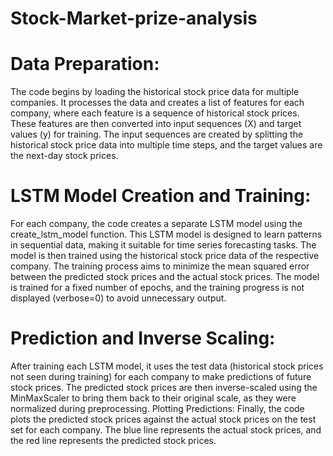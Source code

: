 # Stock-Market-prize-analysis


# Data Preparation:  
The code begins by loading the historical stock price data for multiple companies. It processes the data and creates a list of features for each company, where each feature is a sequence of historical stock prices. These features are then converted into input sequences (X) and target values (y) for training. The input sequences are created by splitting the historical stock price data into multiple time steps, and the target values are the next-day stock prices. 
# LSTM Model Creation and Training:  
For each company, the code creates a separate LSTM model using the create_lstm_model function. This LSTM model is designed to learn patterns in sequential data, making it suitable for time series forecasting tasks. The model is then trained using the historical stock price data of the respective company. The training process aims to minimize the mean squared error between the predicted stock prices and the actual stock prices. The model is trained for a fixed number of epochs, and the training progress is not displayed (verbose=0) to avoid unnecessary output. 
# Prediction and Inverse Scaling:  
After training each LSTM model, it uses the test data (historical stock prices not seen during training) for each company to make predictions of future stock prices. The predicted stock prices are then inverse-scaled using the MinMaxScaler to bring them back to their original scale, as they were normalized during preprocessing. Plotting Predictions:  Finally, the code plots the predicted stock prices against the actual stock prices on the test set for each company. The blue line represents the actual stock prices, and the red line represents the predicted stock prices.
